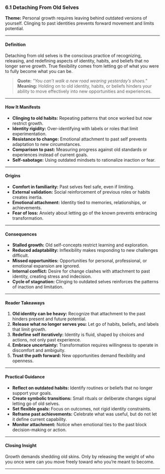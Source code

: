 ### **6.1 Detaching From Old Selves**

**Theme:** Personal growth requires leaving behind outdated versions of yourself. Clinging to past identities prevents forward movement and limits potential.

---

#### **Definition**

Detaching from old selves is the conscious practice of recognizing, releasing, and redefining aspects of identity, habits, and beliefs that no longer serve growth. True flexibility comes from letting go of what you were to fully become what you can be.

> **Quote:**
> *"You can’t walk a new road wearing yesterday’s shoes."*
> **Meaning:** Holding on to old identity, habits, or beliefs hinders your ability to move effectively into new opportunities and experiences.

---

#### **How It Manifests**

* **Clinging to old habits:** Repeating patterns that once worked but now restrict growth.
* **Identity rigidity:** Over-identifying with labels or roles that limit experimentation.
* **Resistance to change:** Emotional attachment to past self prevents adaptation to new circumstances.
* **Comparison to past:** Measuring progress against old standards or experiences instead of current goals.
* **Self-sabotage:** Using outdated mindsets to rationalize inaction or fear.

---

#### **Origins**

* **Comfort in familiarity:** Past selves feel safe, even if limiting.
* **External validation:** Social reinforcement of previous roles or habits creates inertia.
* **Emotional attachment:** Identity tied to memories, relationships, or achievements.
* **Fear of loss:** Anxiety about letting go of the known prevents embracing transformation.

---

#### **Consequences**

* **Stalled growth:** Old self-concepts restrict learning and exploration.
* **Reduced adaptability:** Inflexibility makes responding to new challenges difficult.
* **Missed opportunities:** Opportunities for personal, professional, or emotional expansion are ignored.
* **Internal conflict:** Desire for change clashes with attachment to past identity, creating stress and indecision.
* **Cycle of stagnation:** Clinging to outdated selves reinforces the patterns of inaction and limitation.

---

#### **Reader Takeaways**

1. **Old identity can be heavy:** Recognize that attachment to the past hinders present and future potential.
2. **Release what no longer serves you:** Let go of habits, beliefs, and labels that limit growth.
3. **Redefine self iteratively:** Identity is fluid, shaped by choices and actions, not only past experience.
4. **Embrace uncertainty:** Transformation requires willingness to operate in discomfort and ambiguity.
5. **Trust the path forward:** New opportunities demand flexibility and openness.

---

#### **Practical Guidance**

* **Reflect on outdated habits:** Identify routines or beliefs that no longer support your goals.
* **Create symbolic transitions:** Small rituals or deliberate changes signal letting go of old selves.
* **Set flexible goals:** Focus on outcomes, not rigid identity constraints.
* **Reframe past achievements:** Celebrate what was useful, but do not let it define current capability.
* **Monitor attachment:** Notice when emotional ties to the past block decision-making or action.

---

#### **Closing Insight**

Growth demands shedding old skins. Only by releasing the weight of who you once were can you move freely toward who you’re meant to become.

---
